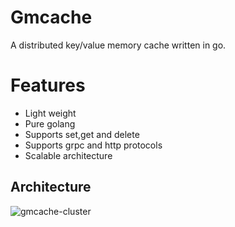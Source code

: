 # Gmcache
A distributed key/value memory cache written in go.

# Features
* Light weight
* Pure golang
* Supports set,get and delete
* Supports grpc and http protocols
* Scalable architecture

## Architecture
 ![gmcache-cluster](https://raw.githubusercontent.com/liyue201/gmcache/master/wiki/architecture.jpg "gmcache cluster architecture")